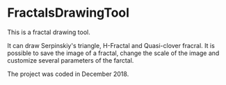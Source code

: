 # FractalsDrawingTool
This is a fractal drawing tool.

It can draw Serpinskiy's triangle, H-Fractal and Quasi-clover fracral.
It is possible to save the image of a fractal, change the scale of the image and customize several parameters of the farctal.

The project was coded in December 2018.
